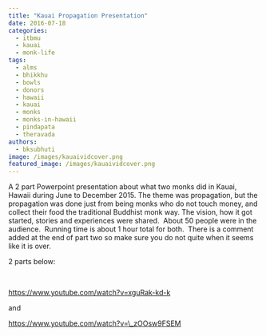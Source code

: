 ```yaml
---
title: "Kauai Propagation Presentation"
date: 2016-07-18
categories: 
  - itbmu
  - kauai
  - monk-life
tags: 
  - alms
  - bhikkhu
  - bowls
  - donors
  - hawaii
  - kauai
  - monks
  - monks-in-hawaii
  - pindapata
  - theravada
authors: 
  - bksubhuti
image: /images/kauaividcover.png
featured_image: /images/kauaividcover.png
---
```


A 2 part Powerpoint presentation about what two monks did in Kauai, Hawaii during June to December 2015. The theme was propagation, but the propagation was done just from being monks who do not touch money, and collect their food the traditional Buddhist monk way. The vision, how it got started, stories and experiences were shared.  About 50 people were in the audience.  Running time is about 1 hour total for both.  There is a comment added at the end of part two so make sure you do not quite when it seems like it is over.

2 parts below:

 

https://www.youtube.com/watch?v=xguRak-kd-k

and

https://www.youtube.com/watch?v=\_zOOsw9FSEM